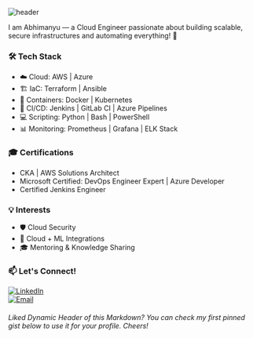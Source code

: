 ![header](https://dvlprabhi-dp.vercel.app/?locHello=true)

I am Abhimanyu — a Cloud Engineer passionate about building scalable, secure infrastructures and automating everything! 🚀 

### 🛠️ Tech Stack
- ☁️ Cloud: AWS | Azure
- 🏗️ IaC: Terraform | Ansible
- 🐳 Containers: Docker | Kubernetes
- 🔄 CI/CD: Jenkins | GitLab CI | Azure Pipelines
- 💻 Scripting: Python | Bash | PowerShell
- 📊 Monitoring: Prometheus | Grafana | ELK Stack


### 🎓 Certifications
- CKA | AWS Solutions Architect 
- Microsoft Certified: DevOps Engineer Expert | Azure Developer
- Certified Jenkins Engineer

### 💡 Interests
- 🛡️ Cloud Security
- 🤖 Cloud + ML Integrations
- 🎓 Mentoring & Knowledge Sharing


### 📫 Let's Connect!
[![LinkedIn](https://img.shields.io/badge/LinkedIn-Connect-blue?logo=linkedin)](https://www.linkedin.com/in/abhimanyudwivedi/)  
[![Email](https://img.shields.io/badge/Email-Contact-informational?logo=gmail)](mailto:abhimanyudwivedi@outlook.com)


###### Liked Dynamic Header of this Markdown? You can check my first pinned gist below to use it for your profile. Cheers!
